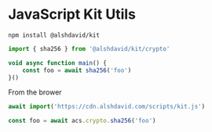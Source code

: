 # JavaScript Kit Utils

```
npm install @alshdavid/kit
```

```typescript
import { sha256 } from '@alshdavid/kit/crypto'

void async function main() {
    const foo = await sha256('foo')
}()
```

From the brower
```javascript
await import('https://cdn.alshdavid.com/scripts/kit.js')

const foo = await acs.crypto.sha256('foo')
```
